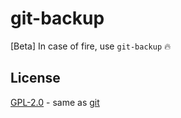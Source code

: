 # git-backup

[Beta] In case of fire, use `git-backup` 🔥

## License

[GPL-2.0](./LICENSE) - same as [git](https://github.com/git/git/blob/master/COPYING)
